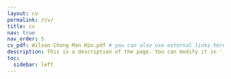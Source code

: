 ```yaml
---
layout: cv
permalink: /cv/
title: cv
nav: true
nav_order: 5
cv_pdf: Wilson Chong Man Hin.pdf # you can also use external links here
description: This is a description of the page. You can modify it in '_pages/cv.md'. You can also change or remove the top pdf download button.
toc:
  sidebar: left
---
```

